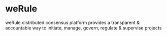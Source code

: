 # weRule
weRule distributed consensus platform provides a transparent &amp; accountable way to initiate, manage, govern, regulate &amp; supervise projects
